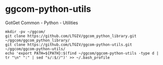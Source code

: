 # ggcom-python-utils
GotGet Common - Python - Utilities

```
mkdir -pv ~/ggcom/
git clone https://github.com/LTGIV/ggcom_python_library.git ~/ggcom/ggcom_python_library/
git clone https://github.com/LTGIV/ggcom-python-utils.git ~/ggcom/ggcom-python-utils/
echo 'export PATH=${PATH}:$(find ~/ggcom/ggcom-python-utils -type d | tr "\n" ":" | sed "s/:$//")' >> ~/.bash_profile
```
